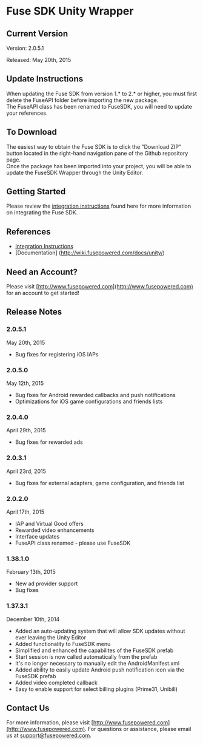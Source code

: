 # Fuse SDK Unity Wrapper

## Current Version

Version: 2.0.5.1

Released: May 20th, 2015

## Update Instructions
When updating the Fuse SDK from version 1.* to 2.* or higher, you must first delete the FuseAPI folder before importing the new package.  
The FuseAPI class has been renamed to FuseSDK, you will need to update your references.

## To Download
The easiest way to obtain the Fuse SDK is to click the "Download ZIP" button located in the right-hand navigation pane of the Github repository page.  
Once the package has been imported into your project, you will be able to update the FuseSDK Wrapper through the Unity Editor.

## Getting Started

Please review the [integration instructions](https://wiki.fusepowered.com/index.php?title=Unity) found here for more information on integrating the Fuse SDK.

## References

* [Integration Instructions](https://wiki.fusepowered.com/index.php?title=Unity)
* [Documentation] (http://wiki.fusepowered.com/docs/unity/)

## Need an Account?
Please visit [http://www.fusepowered.com](http://www.fusepowered.com) for an account to get started!

## Release Notes

### 2.0.5.1
May 20th, 2015
* Bug fixes for registering iOS IAPs

### 2.0.5.0
May 12th, 2015
* Bug fixes for Android rewarded callbacks and push notifications
* Optimizations for iOS game configurations and friends lists

### 2.0.4.0
April 29th, 2015
* Bug fixes for rewarded ads

### 2.0.3.1
April 23rd, 2015
* Bug fixes for external adapters, game configuration, and friends list

### 2.0.2.0
April 17th, 2015
* IAP and Virtual Good offers
* Rewarded video enhancements
* Interface updates
* FuseAPI class renamed - please use FuseSDK

### 1.38.1.0
February 13th, 2015
* New ad provider support
* Bug fixes

### 1.37.3.1
December 10th, 2014
* Added an auto-updating system that will allow SDK updates without ever leaving the Unity Editor
* Added functionality to FuseSDK menu
* Simplified and enhanced the capabilites of the FuseSDK prefab
* Start session is now called automatically from the prefab
* It's no longer necessary to manually edit the AndroidManifest.xml
* Added ability to easily update Android push notification icon via the FuseSDK prefab
* Added video completed callback
* Easy to enable support for select billing plugins (Prime31, Unibill)


## Contact Us
For more information, please visit [http://www.fusepowered.com](http://www.fusepowered.com). For questions or assistance, please email us at [support@fusepowered.com](mailto:support@fusepowered.com).
